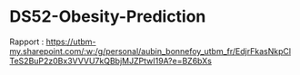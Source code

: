 # DS52-Obesity-Prediction

Rapport : https://utbm-my.sharepoint.com/:w:/g/personal/aubin_bonnefoy_utbm_fr/EdjrFkasNkpClTeS2BuP2z0Bx3VVVU7kQBbjMJZPtwI19A?e=BZ6bXs